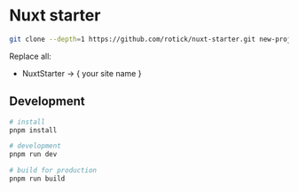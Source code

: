 # Nuxt starter
```bash
git clone --depth=1 https://github.com/rotick/nuxt-starter.git new-project
```
Replace all:
- NuxtStarter -> { your site name }
## Development

```bash
# install
pnpm install

# development
pnpm run dev

# build for production
pnpm run build
```
